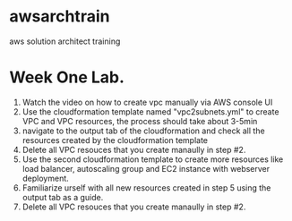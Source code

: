 # awsarchtrain
aws solution architect training


# Week One Lab.
1. Watch the video on how to create vpc manually via AWS console UI
2. Use the cloudformation template named "vpc2subnets.yml" to create VPC and VPC resources, the process should take about 3-5min
3. navigate to the output tab of the cloudformation and check all the resources created by the cloudformation template
4. Delete all VPC resouces that you create manaully in step #2.
5. Use the second cloudformation template to create more resources like load balancer, autoscaling group and EC2 instance with webserver deployment. 
6. Familiarize urself with all new resources created in step 5 using the output tab as a guide.  
7. Delete all VPC resouces that you create manaully in step #2.
